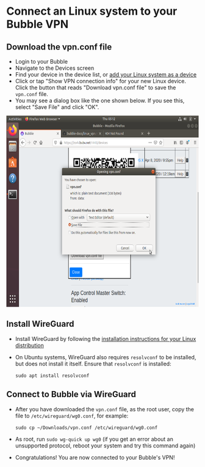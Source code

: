 # Connect an Linux system to your Bubble VPN

## Download the vpn.conf file
  * Login to your Bubble
  * Navigate to the Devices screen
  * Find your device in the device list, or [add your Linux system as a device](../device_setup/add_device.md)
  * Click or tap "Show VPN connection info" for your new Linux device. Click the button that reads "Download vpn.conf file" to save the `vpn.conf` file.
  * You may see a dialog box like the one shown below. If you see this, select "Save File" and click "OK".

 <img src="linux_screenshots/01_download_vpn_conf.png" alt="screenshot of download vpn.conf file" height="500"/>

## Install WireGuard
  * Install WireGuard by following the [installation instructions for your Linux distribution](https://www.wireguard.com/install/)
  * On Ubuntu systems, WireGuard also requires `resolvconf` to be installed, but does not install it itself. Ensure that `resolvconf` is installed:

        sudo apt install resolvconf

## Connect to Bubble via WireGuard
  * After you have downloaded the `vpn.conf` file, as the root user, copy the file to `/etc/wireguard/wg0.conf`, for example:

        sudo cp ~/Downloads/vpn.conf /etc/wireguard/wg0.conf

  * As root, run `sudo wg-quick up wg0` (if you get an error about an unsupported protocol, reboot your system and try this command again)
  * Congratulations! You are now connected to your Bubble's VPN!
